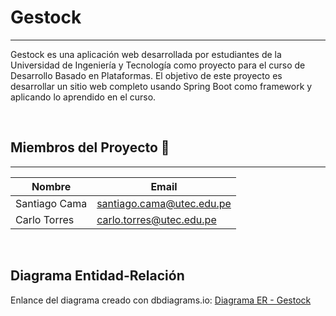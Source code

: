 # Gestock
___

Gestock es una aplicación web desarrollada por estudiantes de la Universidad de Ingeniería y Tecnología como proyecto para el curso de Desarrollo Basado en Plataformas.
El objetivo de este proyecto es desarrollar un sitio web completo usando Spring Boot como framework y aplicando lo aprendido en el curso.

<br>

## Miembros del Proyecto 🤝
___
| Nombre           | Email                                                            |
|------------------|------------------------------------------------------------------|
| Santiago Cama    | [santiago.cama@utec.edu.pe](mailto:santiago.cama@utec.edu.pe)    |
| Carlo Torres     | [carlo.torres@utec.edu.pe](mailto:carlo.torres@utec.edu.pe)      |

<br>

## Diagrama Entidad-Relación
Enlance del diagrama creado con dbdiagrams.io: [Diagrama ER - Gestock](https://dbdiagram.io/d/6660fe278f6e135d4a6747a5)

